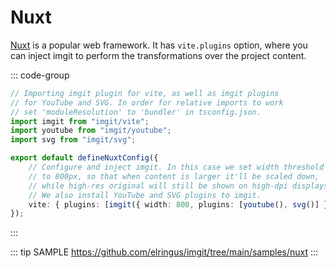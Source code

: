 # Nuxt

[Nuxt](https://nuxt.com) is a popular web framework. It has `vite.plugins` option, where you can inject imgit to perform the transformations over the project content.

::: code-group

```ts [nuxt.config.ts]
// Importing imgit plugin for vite, as well as imgit plugins
// for YouTube and SVG. In order for relative imports to work
// set 'moduleResolution' to 'bundler' in tsconfig.json.
import imgit from "imgit/vite";
import youtube from "imgit/youtube";
import svg from "imgit/svg";

export default defineNuxtConfig({
    // Configure and inject imgit. In this case we set width threshold
    // to 800px, so that when content is larger it'll be scaled down,
    // while high-res original will still be shown on high-dpi displays.
    // We also install YouTube and SVG plugins to imgit.
    vite: { plugins: [imgit({ width: 800, plugins: [youtube(), svg()] })] }
});
```

:::

::: tip SAMPLE
https://github.com/elringus/imgit/tree/main/samples/nuxt
:::
